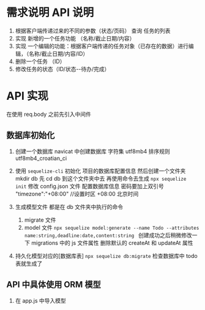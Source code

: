 # 需求说明 API 说明

1. 根据客户端传递过来的不同的参数（状态/页码） 查询 任务的列表
2. 实现 新增的一个任务功能 （名称/截止日期/内容）
3. 实现 一个编辑的功能：根据客户端传递的任务对象（已存在的数据）进行编辑，（名称/截止日期/内容/ID）
4. 删除一个任务 （ID）
5. 修改任务的状态（ID/状态--待办/完成）

# API 实现

在使用 req.body 之前先引入中间件

## 数据库初始化

1. 创建一个数据库 navicat 中创建数据库 字符集 utf8mb4 排序规则 utf8mb4_croatian_ci
2. 使用 `sequelize-cli` 初始化 项目的数据库配置信息
   然后创建一个文件夹 mkdir db 先 cd db 到这个文件夹中去 再使用命令去生成 `npx sequelize init`
   修改 config.json 文件 配置数据库信息 密码要加上双引号 "timezone":"+08:00" //设置时区 +08:00 北京时间

3. 生成模型文件 都是在 db 文件夹中执行的命令
   1. migrate 文件
   2. model 文件
      `npx sequelize model:generate --name Todo --attributes name:string,deadline:date,content:string `
      创建成功之后稍微修改一下 migrations 中的 js 文件属性 删除默认的 createAt 和 updateAt 属性
4. 持久化模型对应的[数据库表]
   `npx sequelize db:migrate` 检查数据库中 todo 表就生成了

## API 中具体使用 ORM 模型

1. 在 app.js 中导入模型
